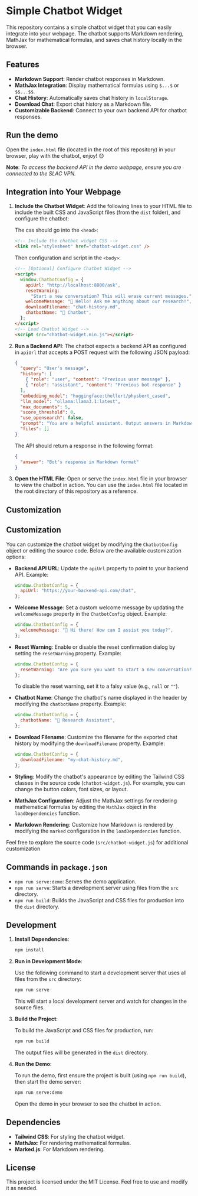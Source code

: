 # Simple Chatbot Widget

This repository contains a simple chatbot widget that you can easily integrate into your webpage. The chatbot supports Markdown rendering, MathJax for mathematical formulas, and saves chat history locally in the browser.

## Features

- **Markdown Support**: Render chatbot responses in Markdown.
- **MathJax Integration**: Display mathematical formulas using `$...$` or `$$...$$`.
- **Chat History**: Automatically saves chat history in `localStorage`.
- **Download Chat**: Export chat history as a Markdown file.
- **Customizable Backend**: Connect to your own backend API for chatbot responses.

## Run the demo

Open the `index.html` file (located in the root of this repository) in your browser, play with the chatbot, enjoy! 😊

**Note**: _To access the backend API in the demo webpage, ensure you are connected to the SLAC VPN._

## Integration into Your Webpage

1. **Include the Chatbot Widget**:
   Add the following lines to your HTML file to include the built CSS and JavaScript files (from the `dist` folder), and configure the chatbot:

   The css should go into the `<head>`:

   ```html
   <!-- Include the chatbot widget CSS -->
   <link rel="stylesheet" href="chatbot-widget.css" />
   ```

   Then configuration and script in the `<body>`:

   ```html
   <!-- [Optional] Configure Chatbot Widget -->
   <script>
     window.ChatbotConfig = {
       apiUrl: "http://localhost:8000/ask",
       resetWarning:
         "Start a new conversation? This will erase current messages.", // set to falsy value to disable reset warning
       welcomeMessage: "👋 Hello! Ask me anything about our research!",
       downloadFilename: "chat-history.md",
       chatbotName: "🤖 Chatbot",
     };
   </script>
   <!-- Load Chatbot Widget -->
   <script src="chatbot-widget.min.js"></script>
   ```

2. **Run a Backend API**:
   The chatbot expects a backend API as configured in `apiUrl` that accepts a POST request with the following JSON payload:

   ```json
   {
     "query": "User's message",
     "history": [
       { "role": "user", "content": "Previous user message" },
       { "role": "assistant", "content": "Previous bot response" }
     ],
     "embedding_model": "huggingface:thellert/physbert_cased",
     "llm_model": "ollama:llama3.1:latest",
     "max_documents": 5,
     "score_threshold": 0,
     "use_opensearch": false,
     "prompt": "You are a helpful assistant. Output answers in Markdown. Use $ and $$ to surround mathematical formulas. Try to tie your answer to the provided list of sources. Say you don't know if you can't. Be as concise as possible.",
     "files": []
   }
   ```

   The API should return a response in the following format:

   ```json
   {
     "answer": "Bot's response in Markdown format"
   }
   ```

3. **Open the HTML File**:
   Open or serve the `index.html` file in your browser to view the chatbot in action. You can use the `index.html` file located in the root directory of this repository as a reference.

## Customization

## Customization

You can customize the chatbot widget by modifying the `ChatbotConfig` object or editing the source code. Below are the available customization options:

- **Backend API URL**: Update the `apiUrl` property to point to your backend API. Example:

  ```javascript
  window.ChatbotConfig = {
    apiUrl: "https://your-backend-api.com/chat",
  };
  ```

- **Welcome Message**: Set a custom welcome message by updating the `welcomeMessage` property in the `ChatbotConfig` object. Example:

  ```javascript
  window.ChatbotConfig = {
    welcomeMessage: "👋 Hi there! How can I assist you today?",
  };
  ```

- **Reset Warning**: Enable or disable the reset confirmation dialog by setting the `resetWarning` property. Example:

  ```javascript
  window.ChatbotConfig = {
    resetWarning: "Are you sure you want to start a new conversation?",
  };
  ```

  To disable the reset warning, set it to a falsy value (e.g., `null` or `""`).

- **Chatbot Name**: Change the chatbot's name displayed in the header by modifying the `chatbotName` property. Example:

  ```javascript
  window.ChatbotConfig = {
    chatbotName: "🤖 Research Assistant",
  };
  ```

- **Download Filename**: Customize the filename for the exported chat history by modifying the `downloadFilename` property. Example:

  ```javascript
  window.ChatbotConfig = {
    downloadFilename: "my-chat-history.md",
  };
  ```

- **Styling**: Modify the chatbot's appearance by editing the Tailwind CSS classes in the source code (`chatbot-widget.js`). For example, you can change the button colors, font sizes, or layout.

- **MathJax Configuration**: Adjust the MathJax settings for rendering mathematical formulas by editing the `MathJax` object in the `loadDependencies` function.

- **Markdown Rendering**: Customize how Markdown is rendered by modifying the `marked` configuration in the `loadDependencies` function.

Feel free to explore the source code (`src/chatbot-widget.js`) for additional customization

## Commands in `package.json`

- `npm run serve:demo`: Serves the demo application.
- `npm run serve`: Starts a development server using files from the `src` directory.
- `npm run build`: Builds the JavaScript and CSS files for production into the `dist` directory.

## Development

1. **Install Dependencies**:

   ```bash
   npm install
   ```

2. **Run in Development Mode**:

   Use the following command to start a development server that uses all files from the `src` directory:

   ```bash
   npm run serve
   ```

   This will start a local development server and watch for changes in the source files.

3. **Build the Project**:

   To build the JavaScript and CSS files for production, run:

   ```bash
   npm run build
   ```

   The output files will be generated in the `dist` directory.

4. **Run the Demo**:

   To run the demo, first ensure the project is built (using `npm run build`), then start the demo server:

   ```bash
   npm run serve:demo
   ```

   Open the demo in your browser to see the chatbot in action.

## Dependencies

- **Tailwind CSS**: For styling the chatbot widget.
- **MathJax**: For rendering mathematical formulas.
- **Marked.js**: For Markdown rendering.

## License

This project is licensed under the MIT License. Feel free to use and modify it as needed.

